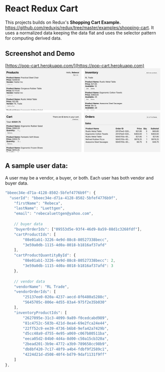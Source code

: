 # React Redux Cart 
This projects builds on Redux's **Shopping Cart Example.** https://github.com/reduxjs/redux/tree/master/examples/shopping-cart. 
It uses a normalized data keeping the data flat and uses the selector pattern for computing derived data. 

## Screenshot and Demo
[https://pop-cart.herokuapp.com/](https://pop-cart.herokuapp.com)
![Screenshot](screenshot.jpg)

## A sample user data:
A user may be a vendor, a buyer, or both. Each user has both vendor and buyer data. 

```javascript
"bbeec34e-d71a-4128-8502-5bfef4776b9f": {
  "userId": "bbeec34e-d71a-4128-8502-5bfef4776b9f",
	"firstName": "Rebeca",
	"lastName": "Luettgen",
	"email": "rebecaluettgen@yahoo.com",
	
	// buyer data
	"buyerOrderIds": ["09553d5e-93f4-46d9-8a59-88d1c3268fdf"],
	"cartProductIds": [
		"08e01ab1-3226-4e9d-88c8-80527338becc",
		"3e59a0db-1115-4d0a-8018-b1816af37afd"
	],
	"cartProductQuantityById": {
		"08e01ab1-3226-4e9d-88c8-80527338becc": 2,
		"3e59a0db-1115-4d0a-8018-b1816af37afd": 3
	},
	
	// vendor data
	"vendorName": "RL Trade",
	"vendorOrderIds": [
		"25137ee0-020a-4237-aecd-8f6480a5288c",
		"5645705c-806e-4d55-83a4-975f2e35b030"
	],
	"inventoryProductIds": [
		"2627095e-31c3-4099-9a89-f0cedcabd989",
		"81c4752c-583b-421d-8ea4-69e2fca24e44",
		"22ff52c9-ee39-4736-b6b8-9efa42a7429b",
		"d5cc48a9-d755-4e95-a069-c067b80511ba",
		"eeca05d2-84b0-4d4a-8d00-c50a15cb320a",
		"2bead201-3b9e-4772-a3b9-789658cc98b9",
		"db8bf420-7c17-48f9-a4b4-fdbf9f2589c1",
		"4224d21d-d508-40f4-bd79-9daf1131f9ff"
	]
},
```
